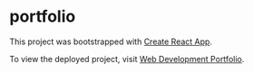 # portfolio

This project was bootstrapped with [Create React App](https://github.com/facebook/create-react-app).

To view the deployed project, visit [Web Development Portfolio](https://jgreenwd.github.io/portfolio).
